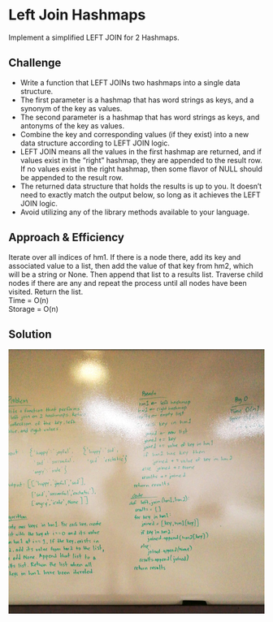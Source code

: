 # Left Join Hashmaps
Implement a simplified LEFT JOIN for 2 Hashmaps.

## Challenge
- Write a function that LEFT JOINs two hashmaps into a single data structure.
- The first parameter is a hashmap that has word strings as keys, and a synonym of the key as values.
- The second parameter is a hashmap that has word strings as keys, and antonyms of the key as values.
- Combine the key and corresponding values (if they exist) into a new data structure according to LEFT JOIN logic.
- LEFT JOIN means all the values in the first hashmap are returned, and if values exist in the “right” hashmap, they are appended to the result row. If no values exist in the right hashmap, then some flavor of NULL should be appended to the result row.
- The returned data structure that holds the results is up to you. It doesn’t need to exactly match the output below, so long as it achieves the LEFT JOIN logic.
- Avoid utilizing any of the library methods available to your language.

## Approach & Efficiency
Iterate over all indices of hm1. If there is a node there, add its key and associated value to a list, then add the value of that key from hm2, which will be a string or None. Then append that list to a results list. Traverse child nodes if there are any and repeat the process until all nodes have been visited. Return the list.  
Time = O(n)  
Storage = O(n)


## Solution
![solution](https://github.com/scott-currie/data_structures_and_algorithms/raw/master/assets/left_join_hashmaps.jpg)
